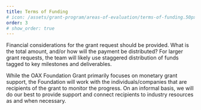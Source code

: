 ```yaml
---
title: Terms of Funding
# icon: /assets/grant-program/areas-of-evaluation/terms-of-funding.50px.png
order: 3
# show_order: true
---
```

Financial considerations for the grant request should be provided. What is the total amount, and/or how will the payment be distributed? For larger grant requests, the team will likely use staggered distribution of funds tagged to key milestones and deliverables. 

While the OAX Foundation Grant primarily focuses on monetary grant support, the Foundation will work with the individuals/companies that are recipients of the grant to monitor the progress. On an informal basis, we will do our best to provide support and connect recipients to industry resources as and when necessary.